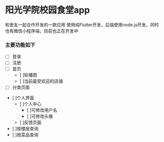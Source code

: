 # 阳光学院校园食堂app

和舍友一起合作开发的一款应用
使用纯Flutter开发，后端使用node.js开发，同时也有微信小程序端，目前也正在开发中

### 主要功能如下

- [ ] 登录
- [ ] 注册
- [ ] 首页
    - [ ]轮播图
    - [ ]当前最受欢迎的店铺
- [ ] 分类页面
- [ ]个人界面
    - [ ]个人中心
        - [ ]可修改用户名
        - [ ]可修改头像
    - [ ]反馈页面
- [ ]按楼层查询
- [ ]按菜品查询    